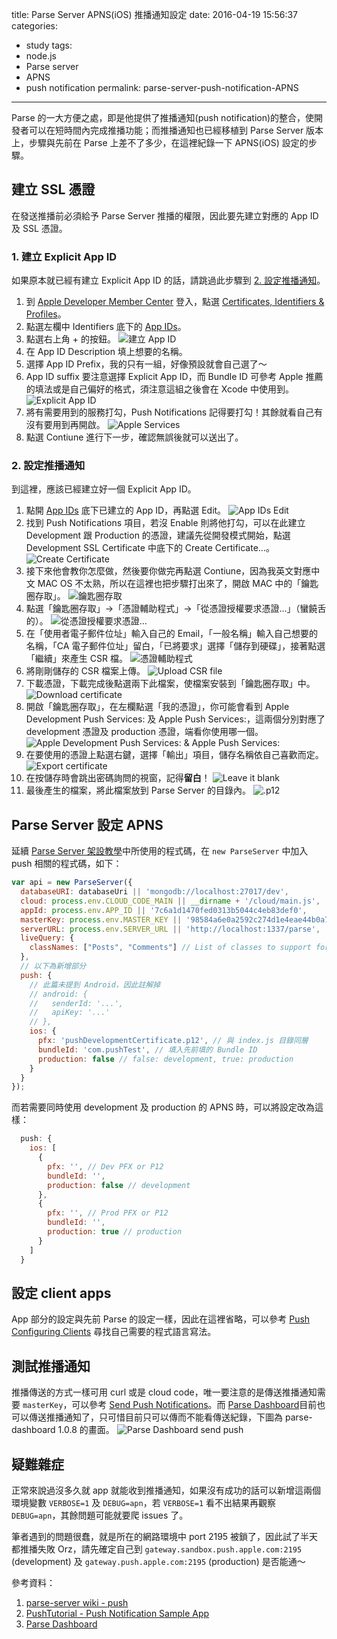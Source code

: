 title: Parse Server APNS(iOS) 推播通知設定
date: 2016-04-19 15:56:37
categories:
- study
tags:
- node.js
- Parse server
- APNS
- push notification
permalink: parse-server-push-notification-APNS
---
Parse 的一大方便之處，即是他提供了推播通知(push notification)的整合，使開發者可以在短時間內完成推播功能；而推播通知也已經移植到 Parse Server 版本上，步驟與先前在 Parse 上差不了多少，在這裡紀錄一下 APNS(iOS) 設定的步驟。

## 建立 SSL 憑證
在發送推播前必須給予 Parse Server 推播的權限，因此要先建立對應的 App ID 及 SSL 憑證。
###  1. 建立 Explicit App ID
如果原本就已經有建立 Explicit App ID 的話，請跳過此步驟到 [2. 設定推播通知](#2-設定推播通知)。
1. 到 [Apple Developer Member Center](https://developer.apple.com/membercenter/) 登入，點選 [Certificates, Identifiers & Profiles](https://developer.apple.com/account/ios/certificate/)。
2. 點選左欄中 Identifiers 底下的 [App IDs](https://developer.apple.com/account/ios/identifier/bundle)。
3. 點選右上角 + 的按鈕。
![建立 App ID](/blog/images/2016-04-19-Parse-server-APNS/01.png "建立 App ID")
4. 在 App ID Description 填上想要的名稱。
5. 選擇 App ID Prefix，我的只有一組，好像預設就會自己選了～
6. App ID suffix 要注意選擇 Explicit App ID，而 Bundle ID 可參考 Apple 推薦的填法或是自己偏好的格式，須注意這組之後會在 Xcode 中使用到。
![Explicit App ID](/blog/images/2016-04-19-Parse-server-APNS/02.png "Explicit App ID")
7. 將有需要用到的服務打勾，Push Notifications 記得要打勾！其餘就看自己有沒有要用到再開啟。
![Apple Services](/blog/images/2016-04-19-Parse-server-APNS/03.png "Apple Services")
8. 點選 Contiune 進行下一步，確認無誤後就可以送出了。

### 2. 設定推播通知
到這裡，應該已經建立好一個 Explicit App ID。
1. 點開  [App IDs](https://developer.apple.com/account/ios/identifier/bundle) 底下已建立的 App ID，再點選 Edit。
![App IDs Edit](/blog/images/2016-04-19-Parse-server-APNS/04.png "App IDs Edit")
2. 找到 Push Notifications 項目，若沒 Enable 則將他打勾，可以在此建立 Development 跟 Production 的憑證，建議先從開發模式開始，點選 Development SSL Certificate 中底下的 Create Certificate...。
![Create Certificate](/blog/images/2016-04-19-Parse-server-APNS/05.png "Create Certificate")
3. 接下來他會教你怎麼做，然後要你做完再點選 Contiune，因為我英文對應中文 MAC OS 不太熟，所以在這裡也把步驟打出來了，開啟 MAC 中的「鑰匙圈存取」。
![鑰匙圈存取](/blog/images/2016-04-19-Parse-server-APNS/06.png "鑰匙圈存取")
4. 點選「鑰匙圈存取」→「憑證輔助程式」→「從憑證授權要求憑證…」（蠻饒舌的）。
![從憑證授權要求憑證…](/blog/images/2016-04-19-Parse-server-APNS/07.png "從憑證授權要求憑證…")
5. 在「使用者電子郵件位址」輸入自己的 Email，「一般名稱」輸入自己想要的名稱，「CA 電子郵件位址」留白，「已將要求」選擇「儲存到硬碟」，接著點選「繼續」來產生 CSR 檔。
![憑證輔助程式](/blog/images/2016-04-19-Parse-server-APNS/08.png "憑證輔助程式")
6. 將剛剛儲存的 CSR 檔案上傳。
![Upload CSR file](/blog/images/2016-04-19-Parse-server-APNS/09.png "Upload CSR file")
7. 下載憑證，下載完成後點選兩下此檔案，使檔案安裝到「鑰匙圈存取」中。
![Download certificate](/blog/images/2016-04-19-Parse-server-APNS/10.png "Download certificate")
8. 開啟「鑰匙圈存取」，在左欄點選「我的憑證」，你可能會看到 Apple Development Push Services: 及 Apple Push Services:，這兩個分別對應了 development 憑證及 production 憑證，端看你使用哪一個。
![Apple Development Push Services: & Apple Push Services:](/blog/images/2016-04-19-Parse-server-APNS/11.png "Apple Development Push Services: & Apple Push Services:")
9. 在要使用的憑證上點選右鍵，選擇「輸出」項目，儲存名稱依自己喜歡而定。
![Export certificate](/blog/images/2016-04-19-Parse-server-APNS/12.png "Export certificate")
10. 在按儲存時會跳出密碼詢問的視窗，記得**留白**！
![Leave it blank](/blog/images/2016-04-19-Parse-server-APNS/13.png "Leave it blank")
11. 最後產生的檔案，將此檔案放到 Parse Server 的目錄內。
![.p12](/blog/images/2016-04-19-Parse-server-APNS/14.png ".p12")

## Parse Server 設定 APNS
延續 [Parse Server 架設教學](/blog/2016/04/09/setup-parse-server/)中所使用的程式碼，在 `new ParseServer` 中加入 push 相關的程式碼，如下：
```javascript
var api = new ParseServer({
  databaseURI: databaseUri || 'mongodb://localhost:27017/dev',
  cloud: process.env.CLOUD_CODE_MAIN || __dirname + '/cloud/main.js',
  appId: process.env.APP_ID || '7c6a1d1470fed0313b5044c4eb83def0',
  masterKey: process.env.MASTER_KEY || '98584a6e0a2592c274d1e4eae44b0a7b', // Add your master key here. Keep it secret!
  serverURL: process.env.SERVER_URL || 'http://localhost:1337/parse',  // Don't forget to change to https if needed
  liveQuery: {
    classNames: ["Posts", "Comments"] // List of classes to support for query subscriptions
  },
  // 以下為新增部分
  push: {
    // 此篇未提到 Android，因此註解掉
    // android: {
    //   senderId: '...',
    //   apiKey: '...'
    // },
    ios: {
      pfx: 'pushDevelopmentCertificate.p12', // 與 index.js 目錄同層
      bundleId: 'com.pushTest', // 填入先前填的 Bundle ID
      production: false // false: development, true: production
    }
  }
});
```

而若需要同時使用 development 及 production 的 APNS 時，可以將設定改為這樣：
```javascript
  push: {
    ios: [
      {
        pfx: '', // Dev PFX or P12
        bundleId: '',
        production: false // development
      },
      {
        pfx: '', // Prod PFX or P12
        bundleId: '',  
        production: true // production
      }
    ]
  }
```

## 設定 client apps
App 部分的設定與先前 Parse 的設定一樣，因此在這裡省略，可以參考 [Push Configuring Clients](https://github.com/ParsePlatform/Parse-Server/wiki/Push-Configuring-Clients) 尋找自己需要的程式語言寫法。

## 測試推播通知
推播傳送的方式一樣可用 curl 或是 cloud code，唯一要注意的是傳送推播通知需要 `masterKey`，可以參考 [Send Push Notifications](https://github.com/ParsePlatform/parse-server/wiki/Push#4-send-push-notifications)。而 [Parse Dashboard](https://github.com/ParsePlatform/parse-dashboard)目前也可以傳送推播通知了，只可惜目前只可以傳而不能看傳送紀錄，下圖為 parse-dashboard 1.0.8 的畫面。
![Parse Dashboard send push](/blog/images/2016-04-19-Parse-server-APNS/15.png "Parse Dashboard send push")

## 疑難雜症
正常來說過沒多久就 app 就能收到推播通知，如果沒有成功的話可以新增這兩個環境變數 `VERBOSE=1` 及 `DEBUG=apn`，若 `VERBOSE=1` 看不出結果再觀察 `DEBUG=apn`，其餘問題可能就要爬 issues 了。

筆者遇到的問題很蠢，就是所在的網路環境中 port 2195 被鎖了，因此試了半天都推播失敗 Orz，請先確定自己到 `gateway.sandbox.push.apple.com:2195` (development) 及 `gateway.push.apple.com:2195` (production) 是否能通～

參考資料：
1. [parse-server wiki - push](https://github.com/ParsePlatform/parse-server/wiki/Push)
2. [PushTutorial - Push Notification Sample App](https://github.com/ParsePlatform/PushTutorial/blob/master/iOS/README.md)
3. [Parse Dashboard](https://github.com/ParsePlatform/parse-dashboard)

